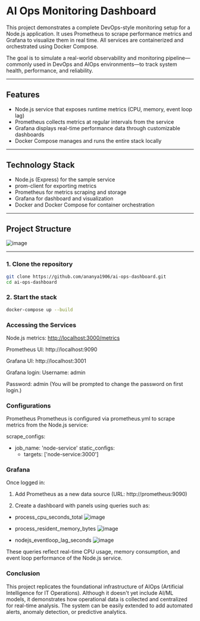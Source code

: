 # AI Ops Monitoring Dashboard

This project demonstrates a complete DevOps-style monitoring setup for a Node.js application. It uses Prometheus to scrape performance metrics and Grafana to visualize them in real time. All services are containerized and orchestrated using Docker Compose.

The goal is to simulate a real-world observability and monitoring pipeline—commonly used in DevOps and AIOps environments—to track system health, performance, and reliability.

---

## Features

- Node.js service that exposes runtime metrics (CPU, memory, event loop lag)
- Prometheus collects metrics at regular intervals from the service
- Grafana displays real-time performance data through customizable dashboards
- Docker Compose manages and runs the entire stack locally

---

## Technology Stack

- Node.js (Express) for the sample service
- prom-client for exporting metrics
- Prometheus for metrics scraping and storage
- Grafana for dashboard and visualization
- Docker and Docker Compose for container orchestration

---

## Project Structure

![image](https://github.com/user-attachments/assets/a8affd8b-2535-4d3e-9b0f-ebb2693e792f)


---


### 1. Clone the repository

```bash
git clone https://github.com/ananya1906/ai-ops-dashboard.git
cd ai-ops-dashboard

````
### 2. Start the stack
```bash
docker-compose up --build
```
### Accessing the Services
Node.js metrics: [http://localhost:3000/metrics](url)

Prometheus UI: http://localhost:9090

Grafana UI: http://localhost:3001

Grafana login:
Username: admin

Password: admin
(You will be prompted to change the password on first login.)

### Configurations
Prometheus
Prometheus is configured via prometheus.yml to scrape metrics from the Node.js service:

scrape_configs:
  - job_name: 'node-service'
    static_configs:
      - targets: ['node-service:3000']
   
### Grafana
Once logged in:

1. Add Prometheus as a new data source (URL: http://prometheus:9090)

2. Create a dashboard with panels using queries such as:

- process_cpu_seconds_total
![image](https://github.com/user-attachments/assets/d5135fe0-5fd6-422f-b729-ccd38b0828cb)


- process_resident_memory_bytes
![image](https://github.com/user-attachments/assets/ff96d9e2-00dd-4e35-b038-fe2048ef4630)

- nodejs_eventloop_lag_seconds
  ![image](https://github.com/user-attachments/assets/14b5047e-673b-4046-b222-f567a400b94b)


These queries reflect real-time CPU usage, memory consumption, and event loop performance of the Node.js service.

### Conclusion

This project replicates the foundational infrastructure of AIOps (Artificial Intelligence for IT Operations). Although it doesn't yet include AI/ML models, it demonstrates how operational data is collected and centralized for real-time analysis. The system can be easily extended to add automated alerts, anomaly detection, or predictive analytics.



   








